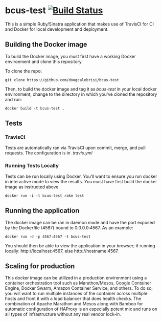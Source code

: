 # bcus-test [![Build Status](https://travis-ci.org/dougcalobrisi/bcus-test.svg?branch=master)](https://travis-ci.org/dougcalobrisi/bcus-test)
This is a simple Ruby/Sinatra application that makes use of TravisCI for CI and Docker for local development and deployment.

## Building the Docker image
To build the Docker image, you must first have a working Docker environment and clone this repository.

To clone the repo:
```
git clone https://github.com/dougcalobrisi/bcus-test
```

Then, to build the docker image and tag it as *bcus-test* in your local docker environment, change to the directory in which you've cloned the repository and run:
```
docker build -t bcus-test .
```

## Tests
### TravisCI
Tests are automatically ran via TravisCI upon commit, merge, and pull requests. The configuration is in *.travis.yml*

### Running Tests Locally
Tests can be run locally using Docker. You'll want to ensure you run docker in interactive mode to view the results. You must have first build the docker image as instructed above.
```
docker run -i -t bcus-test rake test
```

## Running the application
The docker image can be ran in daemon mode and have the port exposed by the Dockerfile (4567) bound to 0.0.0.0:4567. As an example:
```
docker run -d -p 4567:4567 -t bcus-test
```
You should then be able to view the application in your browser; if running locally: http://localhost:4567, else http://hostname:4567.

## Scaling for production
This docker image can be utilized in a production environment using a container orchestration tool such as Marathon/Mesos, Google Container Engine, Docker Swarm, Amazon Container Service, and others. To do so, you will want to run multiple instances of the container across multiple hosts and front it with a load balancer that does health checks. The combination of Apache Marathon and Mesos along with Bamboo for automatic configuration of HAProxy is an especially potent mix and runs on all types of infrastructure without any real vendor lock-in.

